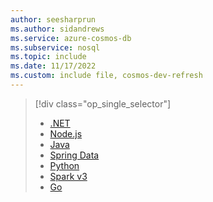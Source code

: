 ```yaml
---
author: seesharprun
ms.author: sidandrews
ms.service: azure-cosmos-db
ms.subservice: nosql
ms.topic: include
ms.date: 11/17/2022
ms.custom: include file, cosmos-dev-refresh
---
```


> [!div class="op_single_selector"]
>
> - [.NET](../quickstart-dotnet.md)
> - [Node.js](../quickstart-nodejs.md)
> - [Java](../quickstart-java.md)
> - [Spring Data](../quickstart-java-spring-data.md)
> - [Python](../quickstart-python.md)
> - [Spark v3](../quickstart-spark.md)
> - [Go](../quickstart-go.md)
>